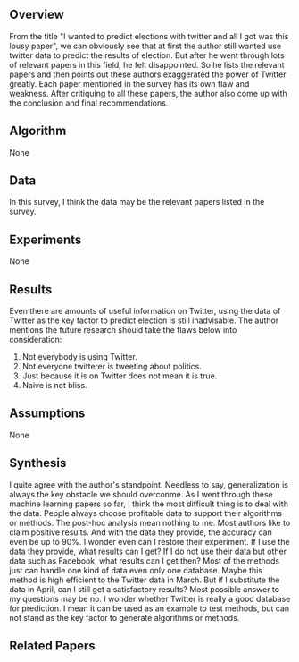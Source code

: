 Overview
--------

From the title "I wanted to predict elections with twitter and all I got was this lousy paper", we can obviously see that at first the author still wanted use twitter data to predict the results of election. But after he went through lots of relevant papers in this field, he felt disappointed. So he lists the relevant papers and then points out these authors exaggerated the power of Twitter greatly. Each paper mentioned in the survey has its own flaw and weakness. After critiquing to all these papers, the author also come up with the conclusion and final recommendations.

Algorithm
---------

None

Data
----

In this survey, I think the data may be the relevant papers listed in the survey.

Experiments
-----------

None

Results
-------

Even there are amounts of useful information on Twitter, using the data of Twitter as the key factor to predict election is still inadvisable.
The author mentions the future research should take the flaws below into consideration:
1. Not everybody is using Twitter.
2. Not everyone twitterer is tweeting about politics.
3. Just because it is on Twitter does not mean it is true.
4. Naive is not bliss.

Assumptions
-----------

None

Synthesis
---------

I quite agree with the author's standpoint. Needless to say, generalization is always the key obstacle we should overconme. As I went through these machine learning papers so far, I think the most difficult thing is to deal with the data.
People always choose profitable data to support their algorithms or methods. The post-hoc analysis mean nothing to me. Most authors like to claim positive results. And with the data they provide, the accuracy can even be up to 90%.
I wonder even can I restore their experiment. If I use the data they provide, what results can I get? If I do not use their data but other data such as Facebook, what results can I get then? Most of the methods just can handle one kind of data even only one database. Maybe this method is high efficient to the Twitter data in March. But if I substitute the data in April, can I still get a satisfactory results? Most possible answer to my questions may be no. I wonder whether Twitter is really a good database for prediction. I mean it can be used as an example to test methods, but can not stand as the key factor to generate algorithms or methods.

Related Papers
--------------


